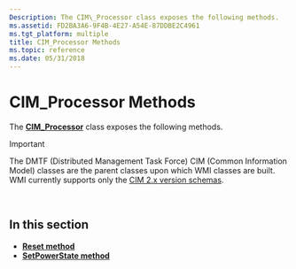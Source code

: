 ```yaml
---
Description: The CIM\_Processor class exposes the following methods.
ms.assetid: FD2BA3A6-9F4B-4E27-A54E-87DDBE2C4961
ms.tgt_platform: multiple
title: CIM_Processor Methods
ms.topic: reference
ms.date: 05/31/2018
---
```


# CIM\_Processor Methods

The [**CIM\_Processor**](cim-processor.md) class exposes the following methods.

> [!IMPORTANT]
> The DMTF (Distributed Management Task Force) CIM (Common Information Model) classes are the parent classes upon which WMI classes are built. WMI currently supports only the [CIM 2.x version schemas](https://dmtf.org/standards/cim/schemas).

 

## In this section

-   [**Reset method**](reset-method-in-class-cim-processor.md)
-   [**SetPowerState method**](setpowerstate-method-in-class-cim-processor.md)

 

 



